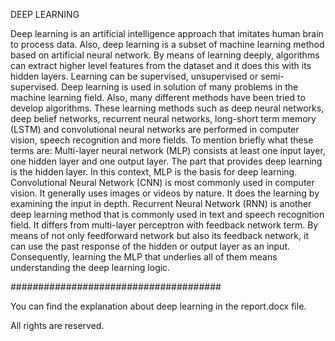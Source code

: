 DEEP LEARNING

Deep learning is an artificial intelligence approach that imitates human brain to process data. Also, deep learning is a subset of machine learning method based on
artificial neural network. By means of learning deeply, algorithms can extract higher level features from the dataset and it does this with its hidden layers. 
Learning can be supervised, unsupervised or semi-supervised. Deep learning is used in solution of many problems in the machine learning field. Also, many different 
methods have been tried to develop algorithms. These learning methods such as deep neural networks, deep belief networks, recurrent neural networks, 
long-short term memory (LSTM) and convolutional neural networks are performed in computer vision, speech recognition and more fields. To mention briefly what these 
terms are:
Multi-layer neural network (MLP) consists at least one input layer, one hidden layer and one output layer. The part that provides deep learning is the hidden layer. 
In this context, MLP is the basis for deep learning.
	Convolutional Neural Network (CNN) is most commonly used in computer vision. It generally uses images or videos by nature. It does the learning by examining the input 
  in depth.
Recurrent Neural Network (RNN) is another deep learning method that is commonly used in text and speech recognition field. It differs from multi-layer perceptron with 
feedback network term. By means of not only feedforward network but also its feedback network, it can use the past response of the hidden or output layer as an input.
Consequently, learning the MLP that underlies all of them means understanding the deep learning logic.



######################################


You can find the explanation about deep learning in the report.docx file. 

All rights are reserved.
